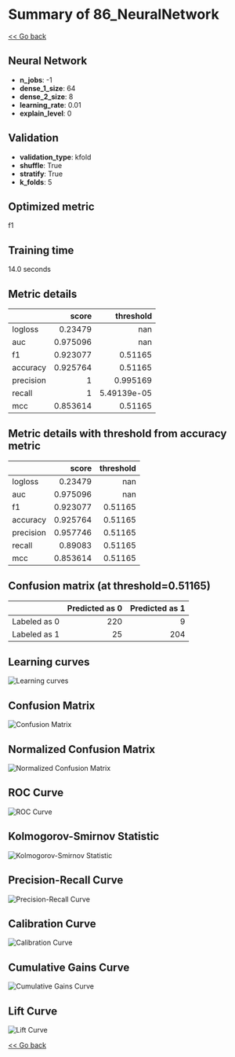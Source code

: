 # Summary of 86_NeuralNetwork

[<< Go back](../README.md)


## Neural Network
- **n_jobs**: -1
- **dense_1_size**: 64
- **dense_2_size**: 8
- **learning_rate**: 0.01
- **explain_level**: 0

## Validation
 - **validation_type**: kfold
 - **shuffle**: True
 - **stratify**: True
 - **k_folds**: 5

## Optimized metric
f1

## Training time

14.0 seconds

## Metric details
|           |    score |     threshold |
|:----------|---------:|--------------:|
| logloss   | 0.23479  | nan           |
| auc       | 0.975096 | nan           |
| f1        | 0.923077 |   0.51165     |
| accuracy  | 0.925764 |   0.51165     |
| precision | 1        |   0.995169    |
| recall    | 1        |   5.49139e-05 |
| mcc       | 0.853614 |   0.51165     |


## Metric details with threshold from accuracy metric
|           |    score |   threshold |
|:----------|---------:|------------:|
| logloss   | 0.23479  |   nan       |
| auc       | 0.975096 |   nan       |
| f1        | 0.923077 |     0.51165 |
| accuracy  | 0.925764 |     0.51165 |
| precision | 0.957746 |     0.51165 |
| recall    | 0.89083  |     0.51165 |
| mcc       | 0.853614 |     0.51165 |


## Confusion matrix (at threshold=0.51165)
|              |   Predicted as 0 |   Predicted as 1 |
|:-------------|-----------------:|-----------------:|
| Labeled as 0 |              220 |                9 |
| Labeled as 1 |               25 |              204 |

## Learning curves
![Learning curves](learning_curves.png)
## Confusion Matrix

![Confusion Matrix](confusion_matrix.png)


## Normalized Confusion Matrix

![Normalized Confusion Matrix](confusion_matrix_normalized.png)


## ROC Curve

![ROC Curve](roc_curve.png)


## Kolmogorov-Smirnov Statistic

![Kolmogorov-Smirnov Statistic](ks_statistic.png)


## Precision-Recall Curve

![Precision-Recall Curve](precision_recall_curve.png)


## Calibration Curve

![Calibration Curve](calibration_curve_curve.png)


## Cumulative Gains Curve

![Cumulative Gains Curve](cumulative_gains_curve.png)


## Lift Curve

![Lift Curve](lift_curve.png)



[<< Go back](../README.md)
